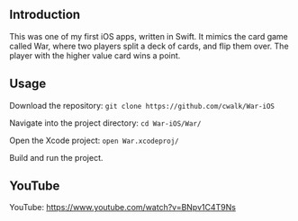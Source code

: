 ## Introduction

This was one of my first iOS apps, written in Swift. It mimics the card game called War, where two players split a deck of cards, and flip them over. The player with the higher value card wins a point.

## Usage

Download the repository: `git clone https://github.com/cwalk/War-iOS`

Navigate into the project directory: `cd War-iOS/War/`

Open the Xcode project: `open War.xcodeproj/`

Build and run the project.

## YouTube

YouTube: https://www.youtube.com/watch?v=BNpv1C4T9Ns
